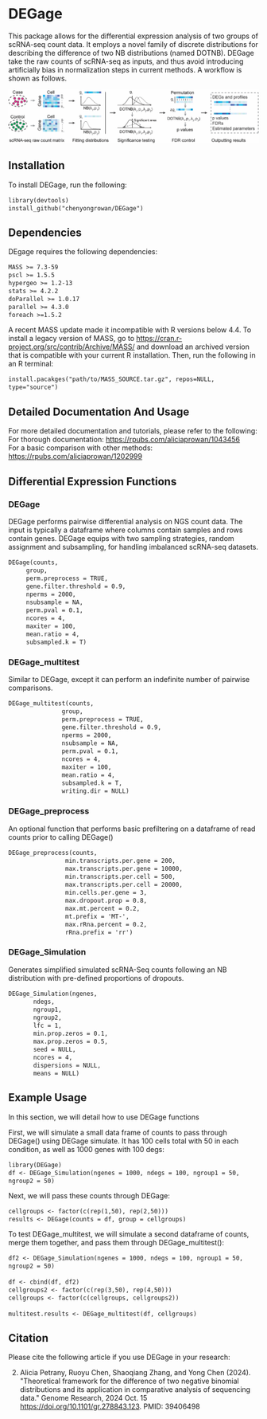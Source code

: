 # DEGage
This package allows for the differential expression analysis of two groups of scRNA-seq count data. It employs a novel family of discrete distributions for describing the difference of two NB distributions (named DOTNB). DEGage take the raw counts of scRNA-seq as inputs, and thus avoid introducing artificially bias in normalization steps in current methods. A workflow is shown as follows.

![DEGage Workflow](/Fig1_DEGage_Workflow.png)

## Installation
To install DEGage, run the following:
```
library(devtools)
install_github("chenyongrowan/DEGage")
```
## Dependencies
DEgage requires the following dependencies:
```
MASS >= 7.3-59
pscl >= 1.5.5
hypergeo >= 1.2-13
stats >= 4.2.2
doParallel >= 1.0.17
parallel >= 4.3.0
foreach >=1.5.2
```
A recent MASS update made it incompatible with R versions below 4.4. To install a legacy version of MASS, go to https://cran.r-project.org/src/contrib/Archive/MASS/ and download an archived version that is compatible with your current R installation. Then, run the following in an R terminal: 
```
install.pacakges("path/to/MASS_SOURCE.tar.gz", repos=NULL, type="source")
```
## Detailed Documentation And Usage
For more detailed documentation and tutorials, please refer to the following:    
For thorough documentation: https://rpubs.com/aliciaprowan/1043456  
For a basic comparison with other methods: https://rpubs.com/aliciaprowan/1202999  

## Differential Expression Functions
### DEGage
DEGage performs pairwise differential analysis on NGS count data. The input is typically a dataframe where columns contain samples and rows contain genes. DEGage equips with two sampling strategies, random assignment and subsampling, for handling imbalanced scRNA-seq datasets.
```
DEGage(counts,
     group,
     perm.preprocess = TRUE,
     gene.filter.threshold = 0.9,
     nperms = 2000,
     nsubsample = NA,
     perm.pval = 0.1,
     ncores = 4,
     maxiter = 100,
     mean.ratio = 4,
     subsampled.k = T)
```

### DEGage_multitest
Similar to DEGage, except it can perform an indefinite number of pairwise comparisons. 
```
DEGage_multitest(counts,
               group,
               perm.preprocess = TRUE,
               gene.filter.threshold = 0.9,
               nperms = 2000,
               nsubsample = NA,
               perm.pval = 0.1,
               ncores = 4,
               maxiter = 100,
               mean.ratio = 4,
               subsampled.k = T,
               writing.dir = NULL)
```

### DEGage_preprocess
An optional function that performs basic prefiltering on a dataframe of read counts prior to calling DEGage()
```
DEGage_preprocess(counts,
                min.transcripts.per.gene = 200,
                max.transcripts.per.gene = 10000,
                min.transcripts.per.cell = 500,
                max.transcripts.per.cell = 20000,
                min.cells.per.gene = 3,
                max.dropout.prop = 0.8,
                max.mt.percent = 0.2,
                mt.prefix = 'MT-',
                max.rRna.percent = 0.2,
                rRna.prefix = 'rr')
```


### DEGage_Simulation
Generates simplified simulated scRNA-Seq counts following an NB distribution with pre-defined proportions of dropouts.   
```
DEGage_Simulation(ngenes,
       ndegs,
       ngroup1,
       ngroup2,
       lfc = 1,
       min.prop.zeros = 0.1,
       max.prop.zeros = 0.5,
       seed = NULL,
       ncores = 4,
       dispersions = NULL,
       means = NULL)
```

## Example Usage
In this section, we will detail how to use DEGage functions

First, we will simulate a small data frame of counts to pass through DEGage() using DEGage simulate. It has 100 cells total with 50 in each condition, as well as 1000 genes with 100 degs: 
```
library(DEGage)
df <- DEGage_Simulation(ngenes = 1000, ndegs = 100, ngroup1 = 50, ngroup2 = 50)
```

Next, we will pass these counts through DEGage:
```
cellgroups <- factor(c(rep(1,50), rep(2,50)))
results <- DEGage(counts = df, group = cellgroups)
```

To test DEGage_multitest, we will simulate a second dataframe of counts, merge them together, and pass them through DEGage_multitest(): 
```
df2 <- DEGage_Simulation(ngenes = 1000, ndegs = 100, ngroup1 = 50, ngroup2 = 50)

df <- cbind(df, df2)
cellgroups2 <- factor(c(rep(3,50), rep(4,50)))
cellgroups <- factor(c(cellgroups, cellgroups2))

multitest.results <- DEGage_multitest(df, cellgroups)
```
## Citation
Please cite the following article if you use DEGage in your research:

2.	Alicia Petrany, Ruoyu Chen, Shaoqiang Zhang, and Yong Chen (2024). "Theoretical framework for the difference of two negative binomial distributions and its application in comparative analysis of sequencing data." Genome Research, 2024 Oct. 15 https://doi.org/10.1101/gr.278843.123. PMID: 39406498
